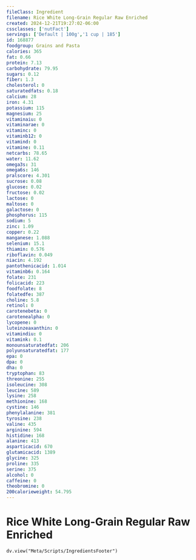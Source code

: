 ```yaml
---
fileClass: Ingredient
filename: Rice White Long-Grain Regular Raw Enriched
created: 2024-12-21T19:27:02-06:00
cssclasses: ['nutFact']
servings: ['Default | 100g','1 cup | 185']
id: 168877
foodgroup: Grains and Pasta
calories: 365
fat: 0.66
protein: 7.13
carbohydrate: 79.95
sugars: 0.12
fiber: 1.3
cholesterol: 0
saturatedfats: 0.18
calcium: 28
iron: 4.31
potassium: 115
magnesium: 25
vitaminaiu: 0
vitaminarae: 0
vitaminc: 0
vitaminb12: 0
vitamind: 0
vitamine: 0.11
netcarbs: 78.65
water: 11.62
omega3s: 31
omega6s: 146
pralscore: 4.301
sucrose: 0.08
glucose: 0.02
fructose: 0.02
lactose: 0
maltose: 0
galactose: 0
phosphorus: 115
sodium: 5
zinc: 1.09
copper: 0.22
manganese: 1.088
selenium: 15.1
thiamin: 0.576
riboflavin: 0.049
niacin: 4.192
pantothenicacid: 1.014
vitaminb6: 0.164
folate: 231
folicacid: 223
foodfolate: 8
folatedfe: 387
choline: 5.8
retinol: 0
carotenebeta: 0
carotenealpha: 0
lycopene: 0
luteinzeaxanthin: 0
vitamindiu: 0
vitamink: 0.1
monounsaturatedfat: 206
polyunsaturatedfat: 177
epa: 0
dpa: 0
dha: 0
tryptophan: 83
threonine: 255
isoleucine: 308
leucine: 589
lysine: 258
methionine: 168
cystine: 146
phenylalanine: 381
tyrosine: 238
valine: 435
arginine: 594
histidine: 168
alanine: 413
asparticacid: 670
glutamicacid: 1389
glycine: 325
proline: 335
serine: 375
alcohol: 0
caffeine: 0
theobromine: 0
200calorieweight: 54.795
---
```


# Rice White Long-Grain Regular Raw Enriched

```dataviewjs
dv.view("Meta/Scripts/IngredientsFooter")
```